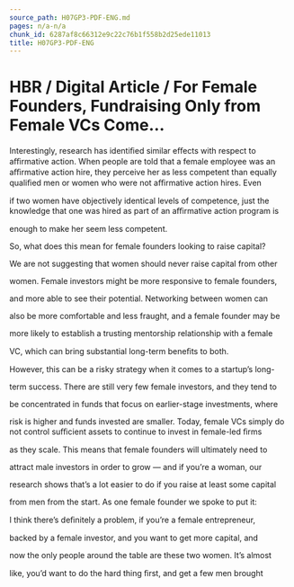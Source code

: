 ```yaml
---
source_path: H07GP3-PDF-ENG.md
pages: n/a-n/a
chunk_id: 6287af8c66312e9c22c76b1f558b2d25ede11013
title: H07GP3-PDF-ENG
---
```

# HBR / Digital Article / For Female Founders, Fundraising Only from Female VCs Come…

Interestingly, research has identiﬁed similar eﬀects with respect to aﬃrmative action. When people are told that a female employee was an aﬃrmative action hire, they perceive her as less competent than equally qualiﬁed men or women who were not aﬃrmative action hires. Even

if two women have objectively identical levels of competence, just the knowledge that one was hired as part of an aﬃrmative action program is

enough to make her seem less competent.

So, what does this mean for female founders looking to raise capital?

We are not suggesting that women should never raise capital from other

women. Female investors might be more responsive to female founders,

and more able to see their potential. Networking between women can

also be more comfortable and less fraught, and a female founder may be

more likely to establish a trusting mentorship relationship with a female

VC, which can bring substantial long-term beneﬁts to both.

However, this can be a risky strategy when it comes to a startup’s long-

term success. There are still very few female investors, and they tend to

be concentrated in funds that focus on earlier-stage investments, where

risk is higher and funds invested are smaller. Today, female VCs simply do not control suﬃcient assets to continue to invest in female-led ﬁrms

as they scale. This means that female founders will ultimately need to

attract male investors in order to grow — and if you’re a woman, our

research shows that’s a lot easier to do if you raise at least some capital

from men from the start. As one female founder we spoke to put it:

I think there’s deﬁnitely a problem, if you’re a female entrepreneur,

backed by a female investor, and you want to get more capital, and

now the only people around the table are these two women. It’s almost

like, you’d want to do the hard thing ﬁrst, and get a few men brought
